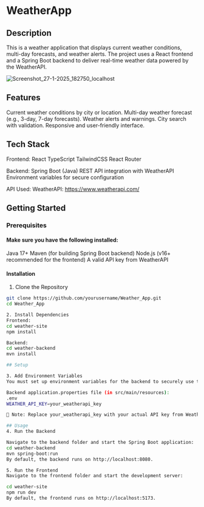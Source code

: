 ﻿# WeatherApp

## Description
This is a weather application that displays current weather conditions, multi-day forecasts, and weather alerts. The project uses a React frontend and a Spring Boot backend to deliver real-time weather data powered by the WeatherAPI.

![Screenshot_27-1-2025_182750_localhost](https://github.com/user-attachments/assets/c0ddee0e-160f-43d0-a717-15c0ef72b49c)

## Features
Current weather conditions by city or location.
Multi-day weather forecast (e.g., 3-day, 7-day forecasts).
Weather alerts and warnings.
City search with validation.
Responsive and user-friendly interface.

## Tech Stack

Frontend:
React
TypeScript
TailwindCSS
React Router

Backend:
Spring Boot (Java)
REST API integration with WeatherAPI
Environment variables for secure configuration

API Used:
WeatherAPI: https://www.weatherapi.com/

## Getting Started

### Prerequisites

#### Make sure you have the following installed:
Java 17+
Maven (for building Spring Boot backend)
Node.js (v16+ recommended for the frontend)
A valid API key from WeatherAPI

#### Installation
1. Clone the Repository
```bash
git clone https://github.com/yourusername/Weather_App.git
cd Weather_App

2. Install Dependencies
Frontend:
cd weather-site
npm install

Backend:
cd weather-backend
mvn install

## Setup

3. Add Environment Variables
You must set up environment variables for the backend to securely use the WeatherAPI key.

Backend application.properties file (in src/main/resources):
.env
WEATHER_API_KEY=your_weatherapi_key

🔑 Note: Replace your_weatherapi_key with your actual API key from WeatherAPI.

## Usage
4. Run the Backend

Navigate to the backend folder and start the Spring Boot application:
cd weather-backend
mvn spring-boot:run
By default, the backend runs on http://localhost:8080.

5. Run the Frontend
Navigate to the frontend folder and start the development server:

cd weather-site
npm run dev
By default, the frontend runs on http://localhost:5173.

